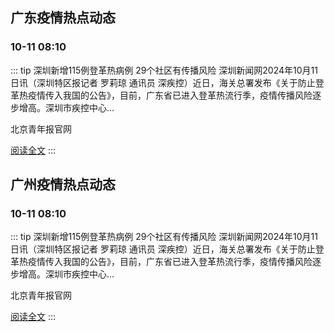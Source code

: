 
## 广东疫情热点动态

  
### 10-11 08:10
::: tip 深圳新增115例登革热病例 29个社区有传播风险
深圳新闻网2024年10月11日讯（深圳特区报记者 罗莉琼 通讯员 深疾控）近日，海关总署发布《关于防止登革热疫情传入我国的公告》，目前，广东省已进入登革热流行季，疫情传播风险逐步增高。深圳市疾控中心...

北京青年报官网

[阅读全文](https://view.inews.qq.com/a/20241011A01B4800?uid=101705948131&chlid=_qqnews_custom_search_pictext)
:::


## 广州疫情热点动态

  
### 10-11 08:10
::: tip 深圳新增115例登革热病例 29个社区有传播风险
深圳新闻网2024年10月11日讯（深圳特区报记者 罗莉琼 通讯员 深疾控）近日，海关总署发布《关于防止登革热疫情传入我国的公告》，目前，广东省已进入登革热流行季，疫情传播风险逐步增高。深圳市疾控中心...

北京青年报官网

[阅读全文](https://view.inews.qq.com/a/20241011A01B4800?uid=101705948131&chlid=_qqnews_custom_search_pictext)
:::

